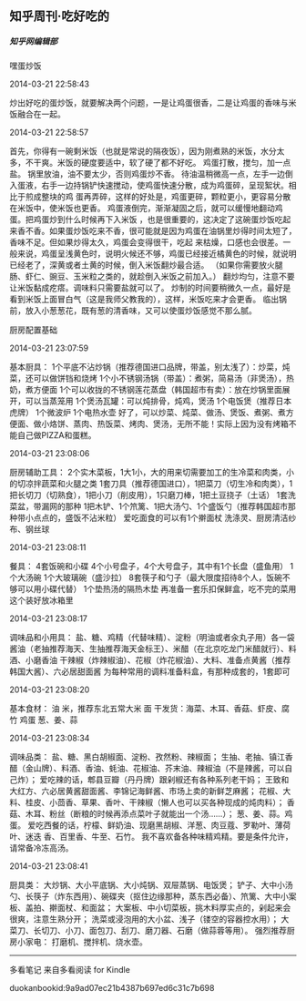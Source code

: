## 知乎周刊·吃好吃的

##### 知乎网编辑部

  

  嘿蛋炒饭

  

2014-03-21 22:58:43

炒出好吃的蛋炒饭，就要解决两个问题，一是让鸡蛋很香，二是让鸡蛋的香味与米饭融合在一起。

  

2014-03-21 22:58:57

首先，你得有一碗剩米饭（也就是常说的隔夜饭），因为刚煮熟的米饭，水分太多，不干爽。米饭的硬度要适中，软了硬了都不好吃。 鸡蛋打散，搅匀，加一点盐。
锅里放油，油不要太少，否则鸡蛋炒不香。 待油温稍微高一点，左手一边倒入蛋液，右手一边持锅铲快速搅动，使鸡蛋快速分散，成为鸡蛋碎，呈现絮状。相比于煎成整块的鸡
蛋再弄碎，这样的好处是，鸡蛋更碎，颗粒更小，更容易分散在米饭中，使米饭也更香。 鸡蛋液倒完，渐渐凝固之后，就可以缓慢地翻动鸡蛋。把鸡蛋炒到什么时候再下入米饭
，也是很重要的，这决定了这碗蛋炒饭吃起来香不香。如果蛋炒饭吃来不香，很可能就是因为鸡蛋在油锅里炒得时间太短了，香味不足。但如果炒得太久，鸡蛋会变得很干，吃起
来枯燥，口感也会很差。一般来说，鸡蛋呈浅黄色时，说明火候还不够，鸡蛋已经接近橘黄色的时候，就说明已经老了，深黄或者土黄的时候，倒入米饭翻炒最合适。
（如果你需要放火腿肠、虾仁、豌豆、玉米粒之类的，就趁倒入米饭之前加入。） 翻炒均匀，注意不要让米饭黏成疙瘩。调味料只需要盐就可以了。
炒制的时间要稍微久一点，最好是看到米饭上面冒白气（这是我师父教我的），这样，米饭吃来才会更香。
临出锅前，放入小葱葱花，既有葱的清香味，又可以使蛋炒饭感觉不那么腻。

  

  厨房配置基础

  

2014-03-21 23:07:59

基本厨具： 1个平底不沾炒锅（推荐德国进口品牌，带盖，别太浅了）：炒菜，炖菜，还可以做饼铛和烧烤
1个小不锈钢汤锅（带盖）：煮粥，简易汤（非煲汤），热奶，煮方便面 1个可以收拢的不锈钢莲花蒸盘（韩国超市有卖）：放在炒锅里面展开，可以当蒸笼用
1个煲汤瓦罐：可以炖排骨，炖鸡，煲汤 1个电饭煲（推荐日本虎牌） 1个微波炉 1个电热水壶
好了，可以炒菜、炖菜、做汤、煲饭、煮粥、煮方便面、做小烙饼、蒸肉、热饭菜、烤肉、煲汤，无所不能！实际上因为没有烤箱不能自己做PIZZA和蛋糕。

  

2014-03-21 23:08:06

厨房辅助工具： 2个实木菜板，1大1小，大的用来切需要加工的生冷菜和肉类，小的切凉拌蔬菜和火腿之类
1套刀具（推荐德国进口），1把菜刀（切生冷和肉类），1把长切刀（切熟食），1把小刀（削皮用），1只磨刀棒，1把土豆挠子（土话） 1套洗菜盆，带漏网的那种
1把木铲、1个笊篱、1把大汤勺、1个盛饭勺（推荐韩国超市那种带小点点的，盛饭不沾米粒） 爱吃面食的可以有1个擀面杖 洗涤灵、厨房清洁纱布、钢丝球

  

2014-03-21 23:08:11

餐具： 4套饭碗和小碟 4个小号盘子，4个大号盘子，其中有1个长盘（盛鱼用） 1个大汤碗 1个大玻璃碗（盛沙拉）
8套筷子和勺子（最大限度招待8个人，饭碗不够可以用小碟代替） 1个垫热汤的隔热木垫 再准备一套乐扣保鲜盒，吃不完的菜用这个装好放冰箱里

  

2014-03-21 23:08:17

调味品和小用具： 盐、糖、鸡精（代替味精）、淀粉（明油或者汆丸子用）各一袋
酱油（老抽推荐海天、生抽推荐海天金标王）、米醋（在北京吃龙门米醋就行）、料酒、小磨香油
干辣椒（炸辣椒油）、花椒（炸花椒油）、大料、准备点黄酱（推荐韩国大酱）、六必居甜面酱 为每种常用的调料准备料盒，有那种成套的，1套即可

  

2014-03-21 23:08:20

基本食材： 油 米，推荐东北五常大米 面 干发货：海菜、木耳、香菇、虾皮、腐竹 鸡蛋 葱、姜、蒜

  

2014-03-21 23:08:34

调味品类： 盐、糖、黑白胡椒面、淀粉、孜然粉、辣椒面； 生抽、老抽、镇江香醋（金山牌）、料酒、香油、蚝油、花椒油、芥末油、辣椒油（不是辣酱，可以自己炸）；
爱吃辣的话，郫县豆瓣（丹丹牌）跟剁椒还有各种系列老干妈； 王致和大红方、六必居黄酱甜面酱、李锦记海鲜酱、市场上卖的新鲜芝麻酱；
花椒、大料、桂皮、小茴香、草果、香叶、干辣椒（懒人也可以买各种现成的炖肉料）； 香菇、木耳、粉丝（断粮的时候再添点菜叶子就能出一个汤……）；
葱、姜、蒜。鸡蛋。 爱吃西餐的话，柠檬、鲜奶油、现磨黑胡椒、洋葱、肉豆蔻、罗勒叶、薄荷叶、迷迭 香、百里香、牛至、石竹。
我不喜欢备各种味精鸡精。要是条件允许，请常备冷冻高汤。

  

2014-03-21 23:08:41

厨具类： 大炒锅、大小平底锅、大小炖锅、双屉蒸锅、电饭煲；
铲子、大中小汤勺、长筷子（炸东西用）、碗碟夹（抠住边缘那种，蒸东西必备）、笊篱、大中小案板、盖拍、擀面杖、和面盆；
大案板、中小切菜板，挑木料厚实点的，剁起来会很爽，注意生熟分开； 洗菜或浸泡用的大小盆、浅子（镂空的容器控水用）；
大菜刀、长切刀、小刀、面包刀、刮刀、磨刀器、石磨（做蒜蓉等用）。 强烈推荐厨房小家电： 打磨机、搅拌机、烧水壶。

* * *

多看笔记 来自多看阅读 for Kindle

duokanbookid:9a9ad07ec21b4387b697ed6c31c7b698

